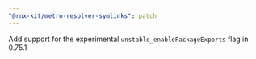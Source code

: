 ```yaml
---
"@rnx-kit/metro-resolver-symlinks": patch
---
```


Add support for the experimental `unstable_enablePackageExports` flag in 0.75.1
